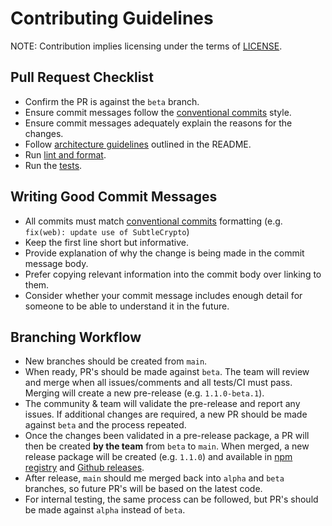 # Contributing Guidelines

NOTE: Contribution implies licensing under the terms of [LICENSE].

## Pull Request Checklist

- Confirm the PR is against the `beta` branch.
- Ensure commit messages follow the [conventional commits] style.
- Ensure commit messages adequately explain the reasons for the changes.
- Follow [architecture guidelines] outlined in the README.
- Run [lint and format].
- Run the [tests].

## Writing Good Commit Messages

- All commits must match [conventional commits] formatting (e.g. `fix(web): update use of SubtleCrypto`)
- Keep the first line short but informative.
- Provide explanation of why the change is being made in the commit message body.
- Prefer copying relevant information into the commit body over linking to them.
- Consider whether your commit message includes enough detail for someone to be
  able to understand it in the future.

## Branching Workflow

- New branches should be created from `main`.
- When ready, PR's should be made against `beta`. The team will review and merge when all issues/comments and all tests/CI must pass. Merging will create a new pre-release (e.g. `1.1.0-beta.1`).
- The community & team will validate the pre-release and report any issues. If additional changes are required, a new PR should be made against `beta` and the process repeated.
- Once the changes been validated in a pre-release package, a PR will then be created **by the team** from `beta` to `main`. When merged, a new release package will be created (e.g. `1.1.0`) and available in [npm registry] and [Github releases].
- After release, `main` should me merged back into `alpha` and `beta` branches, so future PR's will be based on the latest code.
- For internal testing, the same process can be followed, but PR's should be made against `alpha` instead of `beta`.

[license]: ./LICENSE
[conventional commits]: https://www.conventionalcommits.org/en/v1.0.0/
[lint and format]: https://github.com/ardriveapp/turbo-sdk/tree/main#linting--formatting
[tests]: https://github.com/ardriveapp/turbo-sdk/tree/main#tests
[npm registry]: https://www.npmjs.com/package/@ardrive/turbo-sdk
[architecture guidelines]: https://github.com/ardriveapp/turbo-sdk/tree/main#architecture
[Github releases]: https://github.com/ardriveapp/turbo-sdk/releases
